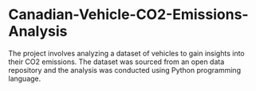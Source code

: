 # Canadian-Vehicle-CO2-Emissions-Analysis
The project involves analyzing a dataset of vehicles to gain insights into their CO2 emissions. The dataset was sourced from an open data repository and the analysis was conducted using Python programming language.
